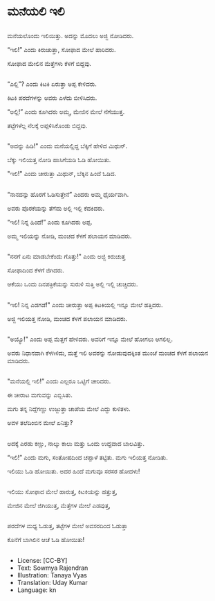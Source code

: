 # ಮನೆಯಲಿ ಇಲಿ

##
ಮನೆಯಲೊಂದು ಇಲಿಯಿತ್ತು. ಅದನ್ನು ಮೊದಲು ಅಜ್ಜಿ ನೋಡಿದರು.

“ಇಲಿ!” ಎಂದು ಕಿರುಚುತ್ತಾ, ಸೋಫಾದ ಮೇಲೆ ಹಾರಿದರು.

ಸೋಫಾದ ಮೇಲಿನ ಮೆತ್ತೆಗಳು ಕೆಳಗೆ ಬಿದ್ದವು.

##
“ಎಲ್ಲಿ”? ಎಂದು ಕಿಟಕಿ ಏರುತ್ತಾ ಅಪ್ಪ ಕೇಳಿದರು.

ಕಿಟಕಿ ಪರದೆಗಳನ್ನು ಅವರು ಎಳೆದು ಬೀಳಿಸಿದರು.

“ಅಲ್ಲಿ!” ಎಂದು ಕೂಗಿದರು ಅಮ್ಮ, ಮೇಜಿನ ಮೇಲೆ ನೆಗೆಯುತ್ತ.

ತಟ್ಟೆಗಳೆಲ್ಲ ನೆಲಕ್ಕೆ ಅಪ್ಪಳಿಸಿಕೊಂಡು ಬಿದ್ದವು.

##
"ಅದನ್ನು ಹಿಡಿ!" ಎಂದು ಮನೆಯಲ್ಲಿದ್ದ ಬೆಕ್ಕಿಗೆ ಹೇಳಿದ ಮಿಥುನ್.

ಬೆಕ್ಕು ಇಲಿಯತ್ತ ನೋಡಿ ಹಾಸಿಗೆಯಡಿ ಓಡಿ ಹೋಯಿತು.

"ಇಲಿ!" ಎಂದು ಚೀರುತ್ತಾ ಮಿಥುನ್, ಬೆಕ್ಕಿನ ಹಿಂದೆ ಓಡಿದ.

##
“ನಾನದನ್ನು ಹೊರಗೆ ಓಡಿಸುತ್ತೇನೆ” ಎಂದರು ಅಮ್ಮ ಧೈರ್ಯವಾಗಿ.

ಅವರು ಪೊರಕೆಯನ್ನು ತೆಗೆದು ಅಲ್ಲಿ ಇಲ್ಲಿ ಕೆದಕಿದರು.

“ಇಲಿ! ನಿನ್ನ ಹಿಂದೆ!” ಎಂದು ಕೂಗಿದರು ಅಪ್ಪ.

ಅಮ್ಮ ಇಲಿಯನ್ನು ನೋಡಿ, ಮಂಚದ ಕೆಳಗೆ ಪಲಾಯನ ಮಾಡಿದರು.

##
"ನನಗೆ ಏನು ಮಾಡಬೇಕೆಂದು ಗೊತ್ತು!" ಎಂದು ಅಜ್ಜಿ ಕಿರುಚುತ್ತ 

ಸೋಫಾದಿಂದ ಕೆಳಗೆ ಜಿಗಿದರು.

ಆಕೆಯು ಒಂದು ದಿನಪತ್ರಿಕೆಯನ್ನು ಸುರುಳಿ ಸುತ್ತಿ ಅಲ್ಲಿ ಇಲ್ಲಿ ಚುಚ್ಚಿದರು.

##
"ಇಲಿ! ನಿನ್ನ ಎಡಗಡೆ!" ಎಂದು ಚೀರುತ್ತಾ ಅಪ್ಪ ಕಿಟಕಿಯಲ್ಲಿ ಇನ್ನೂ ಮೇಲೆ ಹತ್ತಿದರು.

ಅಜ್ಜಿ ಇಲಿಯತ್ತ ನೋಡಿ, ಮಂಚದ ಕೆಳಗೆ ಪಲಾಯನ ಮಾಡಿದರು.

##
"ಅಯ್ಯೊ!" ಎಂದು ಅಪ್ಪ ಮೆತ್ತಗೆ ಹೇಳಿದರು. ಅವರಿಗೆ ಇನ್ನೂ ಮೇಲೆ ಹೋಗಲು ಆಗಲಿಲ್ಲ.

ಅವರು ನಿಧಾನವಾಗಿ ಕೆಳಗಿಳಿದು, ಮತ್ತೆ ಇಲಿ ಅವರನ್ನು ನೋಡುವುದಕ್ಕಿಂತ ಮುಂಚೆ ಮಂಚದ ಕೆಳಗೆ ಪಲಾಯನ ಮಾಡಿದರು.

##
"ಮನೆಯಲ್ಲಿ ಇಲಿ!” ಎಂದು ಎಲ್ಲರೂ ಒಟ್ಟಿಗೆ ಚೀರಿದರು.

ಈ ಚೀರಾಟ ಮಗುವನ್ನು ಎಬ್ಬಿಸಿತು.

ಮಗು ತನ್ನ  ನಿದ್ದೆಗಣ್ಣು ಉಜ್ಜುತ್ತಾ ಚಾಪೆಯ ಮೇಲೆ ಎದ್ದು ಕುಳಿತಳು.

ಅವಳ ತಲೆದಿಂಬಿನ ಮೇಲೆ ಏನಿತ್ತು?

##
ಅದಕ್ಕೆ ಎರಡು ಕಣ್ಣು, ನಾಲ್ಕು ಕಾಲು ಮತ್ತು ಒಂದು ಉದ್ದವಾದ ಬಾಲವಿತ್ತು.

“ಇಲಿ!” ಎಂದು ಮಗು, ಸಂತೋಷದಿಂದ ಚಪ್ಪಾಳೆ ತಟ್ಟಿತು. ಮಗು ಇಲಿಯತ್ತ ನೋಡಿತು.

ಇಲಿಯು ಓಡಿ ಹೋಯಿತು. ಅದರ ಹಿಂದೆ ಮಗುವೂ ಸರಸರ ಹೋದಳು!

##
ಇಲಿಯು ಸೋಫಾದ ಮೇಲೆ ಹಾರುತ್ತ, ಕಿಟಕಿಯನ್ನು ಹತ್ತುತ್ತ, 

ಮೇಜಿನ ಮೇಲೆ ಜಿಗಿಯುತ್ತ, ಮೆತ್ತೆಗಳ ಮೇಲೆ ಎಡವುತ್ತ,

##
ಪರದೆಗಳ ಮಧ್ಯ ಓಡುತ್ತ, ತಟ್ಟೆಗಳ ಮೇಲೆ ಅವಸರದಿಂದ ಓಡುತ್ತಾ 

ಕೊನೆಗೆ ಬಾಗಿಲಿನ ಆಚೆ ಓಡಿ ಹೋಯಿತು!

##
* License: [CC-BY]
* Text: Sowmya Rajendran
* Illustration: Tanaya Vyas
* Translation: Uday Kumar
* Language: kn
